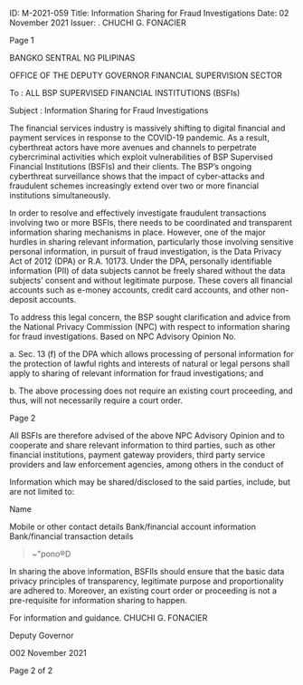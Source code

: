ID: M-2021-059
Title: Information Sharing for Fraud Investigations
Date: 02 November 2021
Issuer: . CHUCHI G. FONACIER

Page 1

BANGKO SENTRAL NG PILIPINAS

OFFICE OF THE DEPUTY GOVERNOR FINANCIAL SUPERVISION SECTOR

To : ALL BSP SUPERVISED FINANCIAL INSTITUTIONS (BSFIs)

Subject : Information Sharing for Fraud Investigations

The financial services industry is massively shifting to digital financial and payment services in response to the COVID-19 pandemic. As a result, cyberthreat actors have more avenues and channels to perpetrate cybercriminal activities which exploit vulnerabilities of BSP Supervised Financial Institutions (BSFIs) and their clients. The BSP’s ongoing cyberthreat surveillance shows that the impact of cyber-attacks and fraudulent schemes increasingly extend over two or more financial institutions simultaneously.

In order to resolve and effectively investigate fraudulent transactions involving two or more BSFls, there needs to be coordinated and transparent information sharing mechanisms in place. However, one of the major hurdles in sharing relevant information, particularly those involving sensitive personal information, in pursuit of fraud investigation, is the Data Privacy Act of 2012 (DPA) or R.A. 10173. Under the DPA, personally identifiable information (PII) of data subjects cannot be freely shared without the data subjects’ consent and without legitimate purpose. These covers all financial accounts such as e-money accounts, credit card accounts, and other non- deposit accounts.

To address this legal concern, the BSP sought clarification and advice from the National Privacy Commission (NPC) with respect to information sharing for fraud investigations. Based on NPC Advisory Opinion No.

a. Sec. 13 (f) of the DPA which allows processing of personal information for the protection of lawful rights and interests of natural or legal persons shall apply to sharing of relevant information for fraud investigations; and

b. The above processing does not require an existing court proceeding, and thus, will not necessarily require a court order.

Page 2

All BSFls are therefore advised of the above NPC Advisory Opinion and to cooperate and share relevant information to third parties, such as other financial institutions, payment gateway providers, third party service providers and law enforcement agencies, among others in the conduct of

Information which may be shared/disclosed to the said parties, include, but are not limited to:

Name

Mobile or other contact details Bank/financial account information Bank/financial transaction details

>~"pono®D

In sharing the above information, BSFIls should ensure that the basic data privacy principles of transparency, legitimate purpose and proportionality are adhered to. Moreover, an existing court order or proceeding is not a pre-requisite for information sharing to happen.

For information and guidance. CHUCHI G. FONACIER

Deputy Governor

O02 November 2021

Page 2 of 2